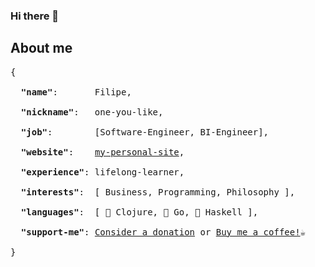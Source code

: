 ### Hi there 👋

## About me

<pre>
{

  <strong>"name"</strong>:       Filipe,

  <strong>"nickname"</strong>:   one-you-like,

  <strong>"job"</strong>:        [Software-Engineer, BI-Engineer],
  
  <strong>"website"</strong>:    <a href="https://my-future-site.site">my-personal-site</a>,

  <strong>"experience"</strong>: lifelong-learner,

  <strong>"interests"</strong>:  [ Business, Programming, Philosophy ],

  <strong>"languages"</strong>:  [ 💚 Clojure, 💙 Go, 💜 Haskell ],
  
  <strong>"support-me"</strong>: <a href="https://www.paypal.com/donate/?hosted_button_id=CL34FWQGH5X8L">Consider a donation</a> or <a href="https://www.buymeacoffee.com/FilipeBento">Buy me a coffee!</a>☕

}
</pre>

<!--
**FilipeBento/FilipeBento** is a ✨ _special_ ✨ repository because its `README.md` (this file) appears on your GitHub profile.

Here are some ideas to get you started:

- 🔭 I’m currently working on ...
- 🌱 I’m currently learning ...
- 👯 I’m looking to collaborate on ...
- 🤔 I’m looking for help with ...
- 💬 Ask me about ...
- 📫 How to reach me: ...
- 😄 Pronouns: ...
- ⚡ Fun fact: ...
-->
